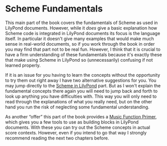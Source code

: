 # Scheme Fundamentals

This main part of the book  covers the fundamentals of Scheme as used in
LilyPond documents.  However, while it *does* give a basic explanation how
Scheme code is integrated in LilyPond documents its focus is the language
itself.  In particular it doesn't give many examples that would make much sense
in real-world documents, so if you work through the book in order you may find
that part not to be real fun.  However, I think that it is crucial to have a
firm understanding of these fundamentals because it's exactly these that make
using Scheme in LilyPond so (unnecessarily) confusing if not learned properly.

If it is an issue for you having to learn the concepts without the opportunity
to try them out right away I have two alternative suggestions for you.  You may
jump directly to the [Scheme in LilyPond](../lilypond/index.html) part.  But as
I won't explain the fundamental concepts there again you will need to jump back
and forth to look up anything you have difficulties with.  This way you will
only need to read through the explanations of what you really need, but on the
other hand you run the risk of neglecting some fundamental understanding.

As another “offer” this part of the book provides a [Music Function
Primer](music-function-primer.html), which gives you a few tools to use as
building blocks in LilyPond documents.  With these you can try out the Scheme
concepts in actual score contexts.  However, even if you intend to go that way I
strongly recommend reading the next two chapters before.
